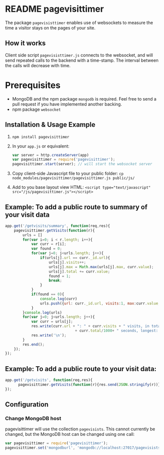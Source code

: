 # README pagevisittimer

The package `pagevisisttimer` enables  use of websockets to measure the time a visitor stays on the pages of your site. 

## How it works

Client side script `pagevisisttimer.js` connects to the websocket, and will send repeated calls to the backend with a time-stamp. The interval between the calls will decrease with time.

# Prerequisites
* MongoDB and the npm package `mongodb` is required. Feel free to send a pull request if you have implemented another backing.
* npm package `websocket`
## Installation & Usage Example

1. `npm install pagevisittimer`
2. In your `app.js` or equivalent:
 
    ```javascript
    var server = http.createServer(app)
    var pagevisittimer = require('pagevisittimer');
    pagevisittimer.start(server); // will start the websocket server
    ```
3. Copy client-side Javascript file to your public folder: `cp node_modules/pagevisittimer/pagevisittimer.js public/js/`
4. Add to you base layout view HTML: `<script type="text/javascript" src="/js/pagevisittimer.js"></script>`

## Example: To add a public route to summary of your visit data
```javascript
app.get('/getvisits/summary', function(req,res){
    pagevisittimer.getVisits(function(r){
        urls = []
        for(var i=0; i < r.length; i++){
            var curr = r[i];
            var found = 0;
            for(var j=0; j<urls.length; j++){
                if(urls[j].url == curr._id.url){
                    urls[j].visits++;
                    urls[j].max = Math.max(urls[j].max, curr.value);
                    urls[j].total += curr.value;
                    found = 1;
                    break;
                }
            }
            if(found == 0){
                console.log(curr)
                urls.push({url: curr._id.url, visits:1, max:curr.value, total: 0});
            }
        }console.log(urls)
        for(var j=0; j<urls.length; j++){
            var curr = urls[j];
            res.write(curr.url + ": " + curr.visits + " visits, in total " 
                                + curr.total/1000+ " seconds, longest: " + curr.max/1000 + " seconds.");
            res.write('\n');
        }
        res.end();
    });
});
```
## Example: To add a public route to your visit data:
```javascript
app.get('/getvisits', function(req,res){
      pagevisittimer.getVisits(function(r){res.send(JSON.stringify(r))});
});
```


## Configuration
### Change MongoDB host
pagevisittimer will use the collection `pagevisists`. This cannot currently be changed, but the MongoDB host can be changed using one call:
```javascript
var pagevisittimer = require('pagevisittimer');
pagevisittimer.set('mongodburl', 'mongodb://localhost:27017/pagevisists')
```    
